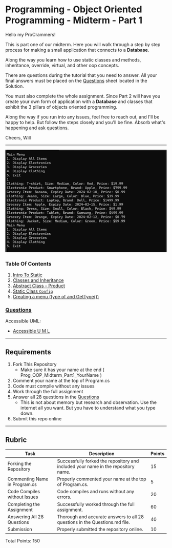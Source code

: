 ﻿# Programming - Object Oriented Programming - Midterm - Part 1

Hello my ProCrammers!

This is part one of our midterm. Here you will walk through a step by step process for making a small application that connects to a **Database**. 

Along the way you learn how to use static classes and methods, inheritance, override, virtual, and other oop concepts.

There are questions during the tutorial that you need to answer. All your final answers must be placed on the [Questions](Questions.md) sheet located in the Solution.

You must also complete the whole assignment. Since Part 2 will have you create your own form of application with a **Database** and classes that exhibit the 3 pillars of objects oriented programming.

Along the way if you run into any issues, feel free to reach out, and I'll be happy to help. But follow the steps closely and you'll be fine. Absorb what's happening and ask questions. 

Cheers,
Will

---

![Final Result](Training/Images/FinalResult.png)

### Table Of Contents

1. [Intro To Static](Training/Page1.md)
2. [Classes and Inheritance](Training/Page2.md)
3. [Abstract Class - Product](Training/Page3.md)
4. [Static Class `Config`](Training/Page4.md)
5. [Creating a menu (type of and GetType())](Training/Page5.md)

### [Questions](Questions.md)

Accessible UML:
- [Accessible U M L](Training/AccessibleUML.md)

---

## Requirements

1. Fork This Repository
    - Make sure it has your name at the end ( Prog_OOP_Midterm_Part1_YourName )
2. Comment your name at the top of Program.cs
3. Code must compile without any issues
4. Work through the full assignment
5. Answer all 28 questions in the [Questions](Questions.md)
    - This is not about memory but research and observation. Use the internet all you want. But you have to understand what you type down.
6. Submit this repo online

---

## Rubric

| Task                            | Description                                                | Points |
|---------------------------------|------------------------------------------------------------|--------|
| Forking the Repository          | Successfully forked the repository and included your name in the repository name. | 15     |
| Commenting Name in Program.cs   | Properly commented your name at the top of Program.cs.  | 5      |
| Code Compiles without Issues    | Code compiles and runs without any errors.               | 20     |
| Completing the Assignment       | Successfully worked through the full assignment.         | 60     |
| Answering All 28 Questions     | Thorough and accurate answers to all 28 questions in the Questions.md file. | 40     |
| Submission                      | Properly submitted the repository online.                | 10     |

Total Points: 150
